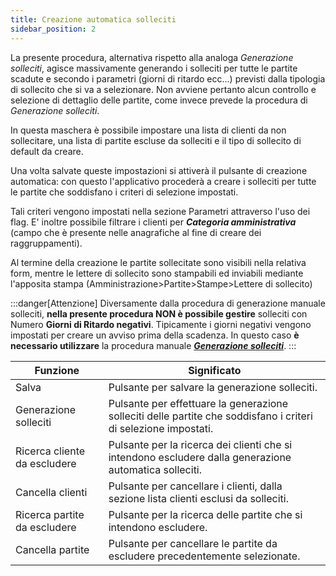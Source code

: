 ```yaml
---
title: Creazione automatica solleciti
sidebar_position: 2
---
```


La presente procedura, alternativa rispetto alla analoga *Generazione solleciti*, agisce massivamente generando i solleciti per tutte le partite scadute e secondo i parametri (giorni di ritardo ecc...) previsti dalla tipologia di sollecito che si va a selezionare.
Non avviene pertanto alcun controllo e selezione di dettaglio delle partite, come invece prevede la procedura di *Generazione solleciti*.

In questa maschera è possibile impostare una lista di clienti da non sollecitare, una lista di partite escluse da solleciti e il tipo di sollecito di default da creare.

Una volta salvate queste impostazioni si attiverà il pulsante di creazione automatica: con questo l'applicativo procederà a creare i solleciti per tutte le partite che soddisfano i criteri di selezione impostati.

Tali criteri vengono impostati nella sezione Parametri attraverso l'uso dei flag. E' inoltre possibile filtrare i clienti per ***Categoria amministrativa*** (campo che è presente nelle anagrafiche al fine di creare dei raggruppamenti).

Al termine della creazione le partite sollecitate sono visibili nella relativa form, mentre le lettere di sollecito sono stampabili ed inviabili mediante l'apposita stampa (Amministrazione>Partite>Stampe>Lettere di sollecito)

:::danger[Attenzione]
Diversamente dalla procedura di generazione manuale solleciti, **nella presente procedura NON è possibile gestire** solleciti con Numero **Giorni di Ritardo negativi**. Tipicamente i giorni negativi vengono impostati per creare un avviso prima della scadenza. In questo caso **è necessario utilizzare** la procedura manuale [***Generazione solleciti***](/docs/finance-area/maturity-values/procedures/generation-of-dunning-letters/generation-of-dunning-letters-intro).
:::


| Funzione | Significato |
| --- | --- |
| Salva | Pulsante per salvare la generazione solleciti. |
| Generazione solleciti | Pulsante per effettuare la generazione solleciti delle partite che soddisfano i criteri di selezione impostati. |
| Ricerca cliente da escludere | Pulsante per  la ricerca dei clienti che si intendono escludere dalla generazione automatica solleciti. |
| Cancella clienti | Pulsante per cancellare i clienti, dalla sezione lista clienti esclusi da solleciti. |
| Ricerca partite da escludere | Pulsante per la ricerca delle partite che si intendono escludere. |
| Cancella partite | Pulsante per cancellare le partite da escludere precedentemente selezionate. |






